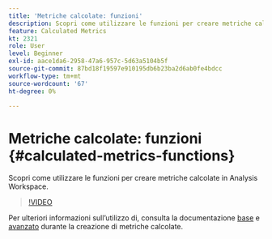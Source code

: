 ```yaml
---
title: 'Metriche calcolate: funzioni'
description: Scopri come utilizzare le funzioni per creare metriche calcolate in Analysis Workspace.
feature: Calculated Metrics
kt: 2321
role: User
level: Beginner
exl-id: aace1da6-2958-47a6-957c-5d63a5104b5f
source-git-commit: 87bd18f19597e910195db6b23ba2d6ab0fe4bdcc
workflow-type: tm+mt
source-wordcount: '67'
ht-degree: 0%

---
```


# Metriche calcolate: funzioni {#calculated-metrics-functions}

Scopri come utilizzare le funzioni per creare metriche calcolate in Analysis Workspace.

>[!VIDEO](https://video.tv.adobe.com/v/25408/?quality=12&learn=on)

Per ulteriori informazioni sull’utilizzo di, consulta la documentazione [base](https://experienceleague.adobe.com/docs/analytics/components/calculated-metrics/calcmetrics-reference/cm-functions.html) e [avanzato](https://experienceleague.adobe.com/docs/analytics/components/calculated-metrics/calcmetrics-reference/cm-adv-functions.html) durante la creazione di metriche calcolate.
